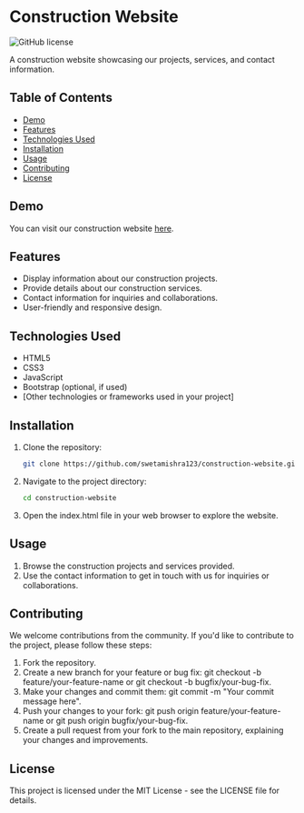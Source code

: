 # Construction Website

![GitHub license](https://img.shields.io/badge/license-MIT-blue.svg)

A construction website showcasing our projects, services, and contact information.

## Table of Contents

- [Demo](#demo)
- [Features](#features)
- [Technologies Used](#technologies-used)
- [Installation](#installation)
- [Usage](#usage)
- [Contributing](#contributing)
- [License](#license)

## Demo

You can visit our construction website [here](https://construction-website-eta.vercel.app/).


## Features

- Display information about our construction projects.
- Provide details about our construction services.
- Contact information for inquiries and collaborations.
- User-friendly and responsive design.
  
## Technologies Used

- HTML5
- CSS3
- JavaScript
- Bootstrap (optional, if used)
- [Other technologies or frameworks used in your project]

## Installation

1. Clone the repository:

   ```bash
   git clone https://github.com/swetamishra123/construction-website.git

2. Navigate to the project directory:

    ```bash
    cd construction-website

3. Open the index.html file in your web browser to explore the website.

## Usage
1. Browse the construction projects and services provided.
2. Use the contact information to get in touch with us for inquiries or collaborations.

## Contributing
We welcome contributions from the community. If you'd like to contribute to the project, please follow these steps:

1. Fork the repository.
2. Create a new branch for your feature or bug fix: git checkout -b feature/your-feature-name or git checkout -b bugfix/your-bug-fix.
3. Make your changes and commit them: git commit -m "Your commit message here".
4. Push your changes to your fork: git push origin feature/your-feature-name or git push origin bugfix/your-bug-fix.
5. Create a pull request from your fork to the main repository, explaining your changes and improvements.
## License
This project is licensed under the MIT License - see the LICENSE file for details.

